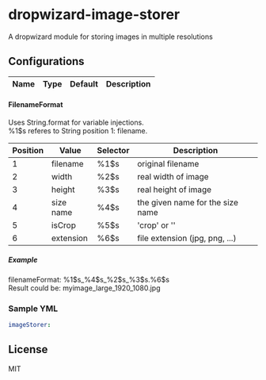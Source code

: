 # dropwizard-image-storer
A dropwizard module for storing images in multiple resolutions

## Configurations

Name | Type | Default | Description
--- | --- | --- | ---


#### FilenameFormat
Uses String.format for variable injections.<br/>
%1$s referes to String position 1: filename.

Position | Value | Selector | Description
--- | --- | --- | ---
1 | filename | %1$s | original filename
2 | width | %2$s | real width of image
3 | height | %3$s | real height of image
4 | size name | %4$s | the given name for the size name
5 | isCrop | %5$s | 'crop' or ''
6 | extension | %6$s | file extension (jpg, png, ...)
##### Example
filenameFormat: %1$s_%4$s_%2$s_%3$s.%6$s <br/>
Result could be: myimage_large_1920_1080.jpg


### Sample YML
```yaml
imageStorer:

```


## License
MIT
